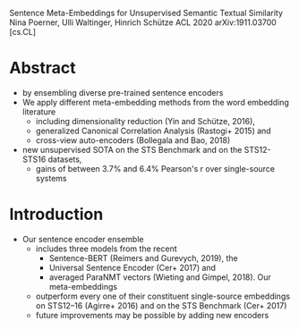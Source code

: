 Sentence Meta-Embeddings for Unsupervised Semantic Textual Similarity
Nina Poerner, Ulli Waltinger, Hinrich Schütze
ACL 2020 arXiv:1911.03700 [cs.CL]

# Abstract

* by ensembling diverse pre-trained sentence encoders
* We apply different meta-embedding methods from the word embedding literature
  * including dimensionality reduction (Yin and Schütze, 2016),
  * generalized Canonical Correlation Analysis (Rastogi+ 2015) and
  * cross-view auto-encoders (Bollegala and Bao, 2018)
* new unsupervised SOTA on the STS Benchmark and on the STS12-STS16 datasets,
  * gains of between 3.7% and 6.4% Pearson's r over single-source systems

# Introduction

* Our sentence encoder ensemble
  * includes three models from the recent
    * Sentence-BERT (Reimers and Gurevych, 2019), the
    * Universal Sentence Encoder (Cer+ 2017) and
    * averaged ParaNMT vectors (Wieting and Gimpel, 2018).  Our meta-embeddings
  * outperform every one of their constituent single-source embeddings on
    STS12–16 (Agirre+ 2016) and on the STS Benchmark (Cer+ 2017)
  * future improvements may be possible by adding new encoders
